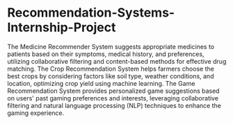 # Recommendation-Systems-Internship-Project

The Medicine Recommender System suggests appropriate medicines to patients based on their symptoms, medical history, and preferences, utilizing collaborative filtering and content-based methods for effective drug matching. The Crop Recommendation System helps farmers choose the best crops by considering factors like soil type, weather conditions, and location, optimizing crop yield using machine learning. The Game Recommendation System provides personalized game suggestions based on users' past gaming preferences and interests, leveraging collaborative filtering and natural language processing (NLP) techniques to enhance the gaming experience.
